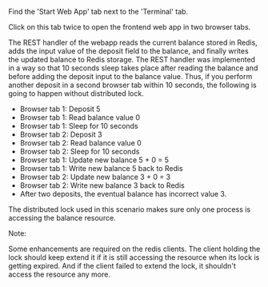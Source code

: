Find the 'Start Web App' tab next to the 'Terminal' tab.

Click on this tab twice to open the frontend web app in two browser tabs.

The REST handler of the webapp reads the current balance stored in Redis, adds the input value of the deposit field to the balance, and finally writes the updated balance to Redis storage. The REST handler was implemented in a way so that 10 seconds sleep takes place after reading the balance and before 
adding the deposit input to the balance value. Thus, if you perform another deposit in a second browser tab within 10 seconds, the following is going
to happen without distributed lock.

- Browser tab 1: Deposit 5
- Browser tab 1: Read balance value 0
- Browser tab 1: Sleep for 10 seconds
- Browser tab 2: Deposit 3
- Browser tab 2: Read balance value 0
- Browser tab 2: Sleep for 10 seconds
- Browser tab 1: Update new balance 5 + 0 = 5
- Browser tab 1: Write new balance 5 back to Redis
- Browser tab 2: Update new balance 3 + 0 = 3
- Browser tab 2: Write new balance 3 back to Redis
- After two deposits, the eventual balance has incorrect value 3.

The distributed lock used in this scenario makes sure only one process is accessing the balance resource. 

Note: 

Some enhancements are required on the redis clients. The client holding the lock should keep extend it if it is still accessing the resource when its lock is getting expired. And if the client failed to extend the lock, it shouldn't access the resource any more.